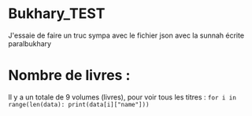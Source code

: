 # Bukhary_TEST
J'essaie de faire un truc sympa avec le fichier json avec la sunnah écrite paralbukhary 
# Nombre de livres :
Il y a un totale de 9 volumes (livres), pour voir tous les titres : 
<code>for i in range(len(data):
    print(data[i]["name"]))
</code>